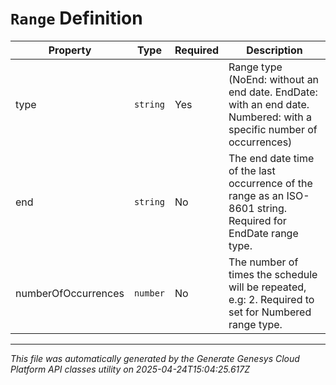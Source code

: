 # `Range` Definition

| Property | Type | Required | Description |
|----------|------|----------|-------------|
| type | `string` | Yes | Range type (NoEnd: without an end date. EndDate: with an end date. Numbered: with a specific number of occurrences) |
| end | `string` | No | The end date time of the last occurrence of the range as an ISO-8601 string. Required for EndDate range type. |
| numberOfOccurrences | `number` | No | The number of times the schedule will be repeated, e.g: 2. Required to set for Numbered range type. |

---

*This file was automatically generated by the Generate Genesys Cloud Platform API classes utility on 2025-04-24T15:04:25.617Z*
